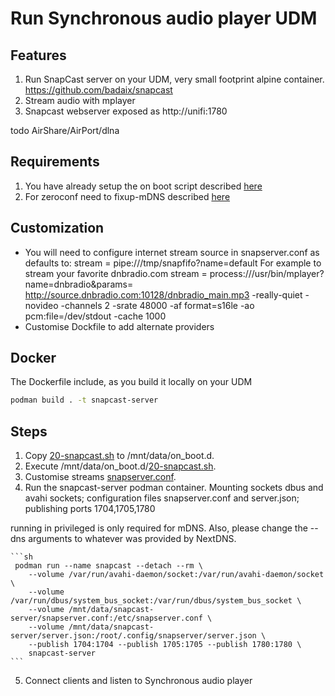 # Run Synchronous audio player UDM

## Features

1. Run SnapCast server on your UDM, very small footprint alpine container.  https://github.com/badaix/snapcast
2. Stream audio with mplayer
3. Snapcast webserver exposed as http://unifi:1780

todo AirShare/AirPort/dlna

## Requirements

1. You have already setup the on boot script described [here](https://github.com/boostchicken/udm-utilities/tree/master/on-boot-script)
2. For zeroconf need to fixup-mDNS described [here](https://github.com/lee-staples/udm-utilities/tree/master/fixup-mDNS)

## Customization

* You will need to configure internet stream source in snapserver.conf as defaults to:
   stream = pipe:///tmp/snapfifo?name=default
For example to stream your favorite dnbradio.com
   stream = process:///usr/bin/mplayer?name=dnbradio&params= http://source.dnbradio.com:10128/dnbradio_main.mp3  -really-quiet -novideo -channels 2 -srate 48000 -af format=s16le -ao pcm:file=/dev/stdout -cache 1000
* Customise Dockfile to add alternate providers

## Docker

The Dockerfile include, as you build it locally on your UDM 

```sh
podman build . -t snapcast-server
```

## Steps

1. Copy [20-snapcast.sh](20-snapcast.sh) to /mnt/data/on_boot.d.
2. Execute /mnt/data/on_boot.d/[20-snapcast.sh](20-snapcast.sh).
3. Customise streams [snapserver.conf](snapserver.conf).
4. Run the snapcast-server podman container.  Mounting sockets dbus and avahi sockets; configuration files snapserver.conf and server.json; publishing ports 1704,1705,1780

running in privileged is only required for mDNS. Also, please change the --dns arguments to whatever was provided by NextDNS.

    ```sh
     podman run --name snapcast --detach --rm \
        --volume /var/run/avahi-daemon/socket:/var/run/avahi-daemon/socket \
        --volume /var/run/dbus/system_bus_socket:/var/run/dbus/system_bus_socket \
        --volume /mnt/data/snapcast-server/snapserver.conf:/etc/snapserver.conf \
        --volume /mnt/data/snapcast-server/server.json:/root/.config/snapserver/server.json \
        --publish 1704:1704 --publish 1705:1705 --publish 1780:1780 \
        snapcast-server
    ```

5. Connect clients and listen to Synchronous audio player

